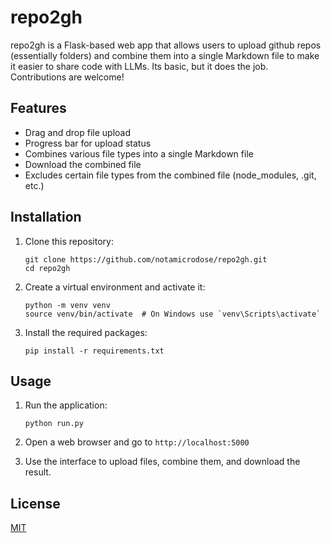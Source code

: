 # repo2gh

repo2gh is a Flask-based web app that allows users to upload github repos (essentially folders) and combine them into a single Markdown file to make it easier to share code with LLMs. Its basic, but it does the job. Contributions are welcome!

## Features

- Drag and drop file upload
- Progress bar for upload status
- Combines various file types into a single Markdown file
- Download the combined file
- Excludes certain file types from the combined file (node_modules, .git, etc.)

## Installation

1. Clone this repository:
   ```
   git clone https://github.com/notamicrodose/repo2gh.git
   cd repo2gh
   ```

2. Create a virtual environment and activate it:
   ```
   python -m venv venv
   source venv/bin/activate  # On Windows use `venv\Scripts\activate`
   ```

3. Install the required packages:
   ```
   pip install -r requirements.txt
   ```

## Usage

1. Run the application:
   ```
   python run.py
   ```

2. Open a web browser and go to `http://localhost:5000`

3. Use the interface to upload files, combine them, and download the result.

## License
[MIT](https://choosealicense.com/licenses/mit/)
